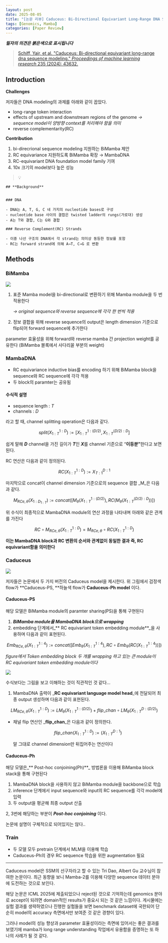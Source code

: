 ```yaml
---
layout: post
date: 2025-08-05
title: "[논문 리뷰] Caduceus: Bi-Directional Equivariant Long-Range DNA Sequence Modeling"
tags: [Genomics, Mamba]
categories: [Paper Review]
---
```


<span class="notion-red">_**필자의 의견은 붉은색으로 표시됩니다**_</span>


> [Schiff, Yair, et al. "Caduceus: Bi-directional equivariant long-range dna sequence modeling." ](https://pmc.ncbi.nlm.nih.gov/articles/PMC12189541/)[_Proceedings of machine learning research_](https://pmc.ncbi.nlm.nih.gov/articles/PMC12189541/)[ 235 (2024): 43632.](https://pmc.ncbi.nlm.nih.gov/articles/PMC12189541/)



## Introduction


**Challenges**


저자들은 DNA modeling의 과제를 아래와 같이 꼽았다.

- long-range token interaction
- effects of upstream and downstream regions of the genome 
_→ sequence model이 양방향 context를 처리해야 함을 의미_
- reverse complementarity(RC)

**Contribution**

1. bi-direcrional sequence modeling 지원하는 BiMamba 제안
1. RC equivariance 지원하도록 BiMamba 확장 → MambaDNA
1. RC-equivariant DNA foundation model family 기여
1. 10x 크기의 model보다 높은 성능

> 💡 


	## **Background**


	### DNA

	- DNA는 A, T, G, C 네 가지의 nucleotide bases로 구성
	- nucleotide base 사이의 결합은 twisted ladder의 rungs(가로대) 생성
	- A는 T와 결합, C는 G와 결합

	### Reverse Complement(RC) Strands

	- 이중 나선 구조의 DNA에서 각 strand는 의미상 동등한 정보를 포함
	- RC는 forward strand에 의해 A→T, C→G 로 변환


## Methods



### BiMamba


![](https://prod-files-secure.s3.us-west-2.amazonaws.com/542b861c-36a8-4051-84e5-8804b6728dba/2c247d59-7815-4980-99f0-8f0d21f445a7/image.png?X-Amz-Algorithm=AWS4-HMAC-SHA256&X-Amz-Content-Sha256=UNSIGNED-PAYLOAD&X-Amz-Credential=ASIAZI2LB466XK64ZQOU%2F20250823%2Fus-west-2%2Fs3%2Faws4_request&X-Amz-Date=20250823T230105Z&X-Amz-Expires=3600&X-Amz-Security-Token=IQoJb3JpZ2luX2VjEN%2F%2F%2F%2F%2F%2F%2F%2F%2F%2F%2FwEaCXVzLXdlc3QtMiJHMEUCIGXhU0MJSjZvk30KP0BojWQb4p77u4Gt9lDsDEC0rhhLAiEA9OaY7xefMl0bXba9R9WdivMqJZ1Q080e8SSqNq%2BaMtMq%2FwMIOBAAGgw2Mzc0MjMxODM4MDUiDHCZ2EawzAQpF0oOkSrcAy%2F28sdas4Lqh6CMlEnNY9xzmzLNNDIxeinj0KGOUQYDEou2TsAIbisaE5tqW5jCw0eNkarh7vVQBNfMVs4ePPodWQG%2FCaSYNXZCzhu5A%2FZbHrPFS6pZH8J7AXf%2BjJQFXzOTRqyfiG%2B7aISPHP48ETn9ChpPSqS8h7Sse7pZdStAGLbnU4O4SH2qou4dLFzuVTXSJGfYxoIq5zZHfoPszRpY66xVlC9cqQ3tXfd63rqlEsQo4aR4Gce80T9QlpyyjwhPp7%2FSmIKzrAN5hOUmEIxNhxOnbbMQ9QOTErBnusEa9x5RT1vCHmdmcilxKJvtymdgxpHrxFuemP0OYh0L3BNAVFv%2BWx%2F4KNm9b%2B2n5drI6N7U7p8XcjgW05TrDTPWaYbZLaflLhvd63boUF1YKUY3Tjo94zlFt856iIcuXgEsk3vop%2Ffa6o3t4kQzt0lNr9Z1WesLZWpBtlOsM%2F1zHvUtZc8sOeSqO1OqC6HG5Nis2Daz7T2b3zLuXJhZz6IDVI5asZ8Gnfs0T1T4UihktLVFi%2BrseYgpo%2BxafK2BgJHomj7AdC9sPmSnhXzPCc7Q2aBycAzHERAlpthq0y0Yrqz0LBj%2BxAewes9hpy11KvKKbLDDNMqt4E2%2FiTr3MLWOqcUGOqUBZ6RULkW0xkHR7tDbtuZi2FxS7hWWA5FeYwizs7v6vNni2oYGuGqY5enYoJoHkE1F0tCxzJuTAJox%2BOSdEtE2DlsgbZ45rWao1VCMluV5DpzfhUdpDE26Ldwro4V2HrZ17hz8qiDcc2cgj3wV%2FsAwI3%2Fl04P6Qt3DBPwbwKD7YrQ7j7xjyNghM2gCwogFXLsXneyAl6Sn53%2BNfqZQ%2FptSWPzBQF8W&X-Amz-Signature=86f74bfa8430002eced0e17ec356bd03942fbb17a3dc2dee93543968edc03d68&X-Amz-SignedHeaders=host&x-amz-checksum-mode=ENABLED&x-id=GetObject)

1. 표준 Mamba model을 bi-directional로 변환하기 위해 Mamba module을 두 번 적용한다

	_→ original sequence와 reverse sequence에 각각 한 번씩 적용_

1. 정보 결합을 위해 reverse sequence의 output은 length dimension 기준으로 flip되어 forward sequence에 추가한다

parameter 효율성을 위해 forward와 reverse mamba 간 projection weight를 공유한다 (BiMamba 블록에서 사다리꼴 부분의 weight)



### MambaDNA

- RC equivariance inductive bias를 encoding 하기 위해 BiMamba block을 sequence와 RC sequence에 각각 적용
- 두 block의 paramter는 공유됨


#### 수식적 설명

- sequence length : _T_
- channels : _D_

라고 할 때,  channel splitting operation은 다음과 같다.


$$
split(X^{1:D}_{1:T}):=[X^{1:(D/2)}_{1:T},X^{(D/2):D}_{1:T}]
$$


<span class="notion-red">쉽게 말해 </span><span class="notion-red">_**D**_</span><span class="notion-red"> channel을 가진 길이가 </span><span class="notion-red">_**T**_</span><span class="notion-red">인 </span><span class="notion-red">_**X**_</span><span class="notion-red">를 channel 기준으로 “</span><span class="notion-red">**이등분”**</span><span class="notion-red">한다고 보면 된다.</span>


RC 연산은 다음과 같이 정의된다.


$$
RC(X^{1:D}_{1:T}):=X^{D:1}_{T:1}
$$


마지막으로 concat이 channel dimension 기준으로의 sequence 결합 _M_은 다음과 같다.


$$
M_{RCe,\theta}(X_{1:D_{1:T}}):=concat([M_{\theta}(X^{1:(D/2)}_{1:T}),RC(M_{\theta}(X^{(D/2):D}_{1:T}))])
$$


위 수식이 최종적으로 MambaDNA module의 연산 과정을 나타내며 아래와 같은 관계를 가진다


$$
RC\circ M_{RCe,\theta}(X^{1:D}_{1:T}) = M_{RCe,\theta} \circ RC(X^{1:D}_{1:T})
$$


**이는 MambaDNA block과 RC 변환의 순서와 관계없이 동일한 결과 즉, RC equivariant함을 의미한다**



### Caduceus


![](https://prod-files-secure.s3.us-west-2.amazonaws.com/542b861c-36a8-4051-84e5-8804b6728dba/f94a60d7-8145-473b-aef9-7c68d3ec604a/image.png?X-Amz-Algorithm=AWS4-HMAC-SHA256&X-Amz-Content-Sha256=UNSIGNED-PAYLOAD&X-Amz-Credential=ASIAZI2LB466XK64ZQOU%2F20250823%2Fus-west-2%2Fs3%2Faws4_request&X-Amz-Date=20250823T230105Z&X-Amz-Expires=3600&X-Amz-Security-Token=IQoJb3JpZ2luX2VjEN%2F%2F%2F%2F%2F%2F%2F%2F%2F%2F%2FwEaCXVzLXdlc3QtMiJHMEUCIGXhU0MJSjZvk30KP0BojWQb4p77u4Gt9lDsDEC0rhhLAiEA9OaY7xefMl0bXba9R9WdivMqJZ1Q080e8SSqNq%2BaMtMq%2FwMIOBAAGgw2Mzc0MjMxODM4MDUiDHCZ2EawzAQpF0oOkSrcAy%2F28sdas4Lqh6CMlEnNY9xzmzLNNDIxeinj0KGOUQYDEou2TsAIbisaE5tqW5jCw0eNkarh7vVQBNfMVs4ePPodWQG%2FCaSYNXZCzhu5A%2FZbHrPFS6pZH8J7AXf%2BjJQFXzOTRqyfiG%2B7aISPHP48ETn9ChpPSqS8h7Sse7pZdStAGLbnU4O4SH2qou4dLFzuVTXSJGfYxoIq5zZHfoPszRpY66xVlC9cqQ3tXfd63rqlEsQo4aR4Gce80T9QlpyyjwhPp7%2FSmIKzrAN5hOUmEIxNhxOnbbMQ9QOTErBnusEa9x5RT1vCHmdmcilxKJvtymdgxpHrxFuemP0OYh0L3BNAVFv%2BWx%2F4KNm9b%2B2n5drI6N7U7p8XcjgW05TrDTPWaYbZLaflLhvd63boUF1YKUY3Tjo94zlFt856iIcuXgEsk3vop%2Ffa6o3t4kQzt0lNr9Z1WesLZWpBtlOsM%2F1zHvUtZc8sOeSqO1OqC6HG5Nis2Daz7T2b3zLuXJhZz6IDVI5asZ8Gnfs0T1T4UihktLVFi%2BrseYgpo%2BxafK2BgJHomj7AdC9sPmSnhXzPCc7Q2aBycAzHERAlpthq0y0Yrqz0LBj%2BxAewes9hpy11KvKKbLDDNMqt4E2%2FiTr3MLWOqcUGOqUBZ6RULkW0xkHR7tDbtuZi2FxS7hWWA5FeYwizs7v6vNni2oYGuGqY5enYoJoHkE1F0tCxzJuTAJox%2BOSdEtE2DlsgbZ45rWao1VCMluV5DpzfhUdpDE26Ldwro4V2HrZ17hz8qiDcc2cgj3wV%2FsAwI3%2Fl04P6Qt3DBPwbwKD7YrQ7j7xjyNghM2gCwogFXLsXneyAl6Sn53%2BNfqZQ%2FptSWPzBQF8W&X-Amz-Signature=cee2616eb938fe1aec46878979d11948ead11eb59c536c528dda973d64671815&X-Amz-SignedHeaders=host&x-amz-checksum-mode=ENABLED&x-id=GetObject)


저자들은 논문에서 두 가지 버전의 Caduceus model을 제시한다. 위 그림에서 검정색 flow가 **Caduceus-PS, **하늘색 flow가 **Caduceus-Ph model** 이다.



#### Caduceus-PS


해당 모델은 BiMamba module의 paramter sharing(PS)을 통해 구현된다

1. _**BiMamba module을 MambaDNA block으로 wrapping**_
1. embedding 단계에서_** RC equivariant token embedding module**_을 사용하며 다음과 같이 표현된다.

$$
Emb_{RCe,\theta}(X^{1:4}_{1:T}):=concat([Emb_{\theta}(X^{1:4}_{1:T}),RC \circ Emb_{\theta}(RC(X^{1:4}_{1:T}))])
$$


_figure에서 Token embedding block 두 개를 wrapping 하고 있는 큰 module이 RC equivariant token embedding module이다_


![](https://prod-files-secure.s3.us-west-2.amazonaws.com/542b861c-36a8-4051-84e5-8804b6728dba/b175e4da-71eb-4e91-8c23-a06dabe673c9/image.png?X-Amz-Algorithm=AWS4-HMAC-SHA256&X-Amz-Content-Sha256=UNSIGNED-PAYLOAD&X-Amz-Credential=ASIAZI2LB466XK64ZQOU%2F20250823%2Fus-west-2%2Fs3%2Faws4_request&X-Amz-Date=20250823T230105Z&X-Amz-Expires=3600&X-Amz-Security-Token=IQoJb3JpZ2luX2VjEN%2F%2F%2F%2F%2F%2F%2F%2F%2F%2F%2FwEaCXVzLXdlc3QtMiJHMEUCIGXhU0MJSjZvk30KP0BojWQb4p77u4Gt9lDsDEC0rhhLAiEA9OaY7xefMl0bXba9R9WdivMqJZ1Q080e8SSqNq%2BaMtMq%2FwMIOBAAGgw2Mzc0MjMxODM4MDUiDHCZ2EawzAQpF0oOkSrcAy%2F28sdas4Lqh6CMlEnNY9xzmzLNNDIxeinj0KGOUQYDEou2TsAIbisaE5tqW5jCw0eNkarh7vVQBNfMVs4ePPodWQG%2FCaSYNXZCzhu5A%2FZbHrPFS6pZH8J7AXf%2BjJQFXzOTRqyfiG%2B7aISPHP48ETn9ChpPSqS8h7Sse7pZdStAGLbnU4O4SH2qou4dLFzuVTXSJGfYxoIq5zZHfoPszRpY66xVlC9cqQ3tXfd63rqlEsQo4aR4Gce80T9QlpyyjwhPp7%2FSmIKzrAN5hOUmEIxNhxOnbbMQ9QOTErBnusEa9x5RT1vCHmdmcilxKJvtymdgxpHrxFuemP0OYh0L3BNAVFv%2BWx%2F4KNm9b%2B2n5drI6N7U7p8XcjgW05TrDTPWaYbZLaflLhvd63boUF1YKUY3Tjo94zlFt856iIcuXgEsk3vop%2Ffa6o3t4kQzt0lNr9Z1WesLZWpBtlOsM%2F1zHvUtZc8sOeSqO1OqC6HG5Nis2Daz7T2b3zLuXJhZz6IDVI5asZ8Gnfs0T1T4UihktLVFi%2BrseYgpo%2BxafK2BgJHomj7AdC9sPmSnhXzPCc7Q2aBycAzHERAlpthq0y0Yrqz0LBj%2BxAewes9hpy11KvKKbLDDNMqt4E2%2FiTr3MLWOqcUGOqUBZ6RULkW0xkHR7tDbtuZi2FxS7hWWA5FeYwizs7v6vNni2oYGuGqY5enYoJoHkE1F0tCxzJuTAJox%2BOSdEtE2DlsgbZ45rWao1VCMluV5DpzfhUdpDE26Ldwro4V2HrZ17hz8qiDcc2cgj3wV%2FsAwI3%2Fl04P6Qt3DBPwbwKD7YrQ7j7xjyNghM2gCwogFXLsXneyAl6Sn53%2BNfqZQ%2FptSWPzBQF8W&X-Amz-Signature=b5e6936b60b15f8145557eec07ec77be0379f6372d2dccd8f560310dc2ffbcab&X-Amz-SignedHeaders=host&x-amz-checksum-mode=ENABLED&x-id=GetObject)


<span class="notion-red">수식보다는 그림을 보고 이해하는 것이 직관적인 것 같다…</span>

1. MambaDNA 출력이 _**RC equivariant language model head**_에 전달되어 최종 output 생성하며 다음과 같이 표현된다.

$$
LM_{RCe,\theta}(X^{1:D}_{1:T}):= LM_{\theta}(X^{1:(D/2)}_{1:T})+flip\_chan\circ LM_{\theta}(X^{D:(D/2)}_{1:T})
$$

- 채널 flip 연산인 _**flip\_chan**_은 다음과 같이 정의한다.

	$$
	flip\_chan(X^{1:D}_{1:T}):=(X^{D:1}_{1:T})
	$$


	말 그대로 channel dimension만 뒤집어주는 연산이다



#### Caduceus-Ph


해당 모델은_** Post-hoc conjoining(Ph)**_ 방법론을 이용해 BiMamba block stack을 통해 구현된다

1. MambaDNA block을 사용하지 않고 BiMamba module을 backbone으로 학습
1. inference 단계에서 input sequence와 input의 RC sequence를 각각 model에 입력
1. 두 output을 평균해 최종 output 산출

2, 3번에 해당하는 부분이 _**Post-hoc conjoining**_ 이다.


<span class="notion-red">논문에 설명이 구체적으로 되어있지는 않다..</span>



### Train

- 두 모델 모두 pretrain 단계에서 MLM을 이용해 학습
- Caduceus-Ph의 경우 RC sequence 학습을 위한 augmentation 필요

---


<span class="notion-red">Caduceus model은 SSM의 선구자라고 할 수 있는 Tri Dao, Albert Gu 교수님이 참여한 논문이다. 최근 동향을 보니 Mamba-2를 이용해 다양한 sequence 데이터 분야에 도전하는 것으로 보인다.</span>


<span class="notion-red">해당 논문은 ICML 2025에 제출되었으나 reject된 것으로 기억하는데 genomics 분야로 accept이 되려면 domain적인 results가 중요시 되는 것 같은 느낌이다. 게시물에는 실험 결과를 생략하였으나 진행한 실험들을 보면 benchmark dataset에 국한되어 단순히 model의 accuracy 측면에서만 보여준 것 같은 경향이 있다.</span>


<span class="notion-red">그러나 model의 성능 향상과 parameter 효율성이라는 측면에 있어서는 좋은 결과를 보였기에 mamba가 long range understanding 작업에서 유용함을 증명하는 또 하나의 사례가 될 것 같다.</span>

